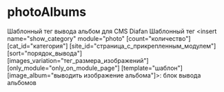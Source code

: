 # photoAlbums
Шаблонный тег вывода альбом для CMS Diafan
Шаблонный тег <insert name="show_category" module="photo" 
[count="количество"]
[cat_id="категория"] 
[site_id="страница_с_прикрепленным_модулем"]
[sort="порядок_вывода"]
[images_variation="тег_размера_изображений"]
[only_module="only_on_module_page"] 
[template="шаблон"]
[image_album="выводить изображение альбома"]>:
блок вывода альбомов

